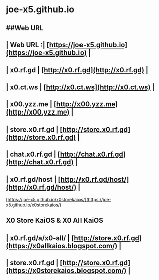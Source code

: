 # joe-x5.github.io

##Web URL
------------
| Web URL :| [https://joe-x5.github.io](https://joe-x5.github.io) |
------------
| x0.rf.gd | [http://x0.rf.gd](http://x0.rf.gd) |
------------
| x0.ct.ws | [http://x0.ct.ws](http://x0.ct.ws) |
------------
| x00.yzz.me | [http://x00.yzz.me](http://x00.yzz.me) |
------------
| store.x0.rf.gd | [http://store.x0.rf.gd](http://store.x0.rf.gd) |
------------
| chat.x0.rf.gd | [http://chat.x0.rf.gd](http://chat.x0.rf.gd) |
------------
| x0.rf.gd/host | [http://x0.rf.gd/host/](http://x0.rf.gd/host/) |
------------

[https://joe-x5.github.io/x0storekaios/](https://joe-x5.github.io/x0storekaios/)


## X0 Store KaiOS & X0 All KaiOS 
| x0.rf.gd/a/x0-all/ | [http://store.x0.rf.gd](https://x0allkaios.blogspot.com/) |
------------
| store.x0.rf.gd | [http://store.x0.rf.gd](https://x0storekaios.blogspot.com/) |
------------

